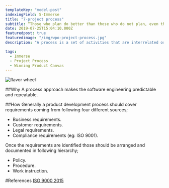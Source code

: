 ```yaml
---
templateKey: "model-post"
indexingField: 5-Immerse
title: "7-project process"
subtitle: “Those who plan do better than those who do not plan, even though they rarely stick to their plan.” – Winston Churchill"
date: 2019-07-25T15:04:10.000Z
featuredpost: true
featuredimage: "/img/wpo-project-process.jpg"
description: "A process is a set of activities that are interrelated or that interact with one another. Processes use resources to transform inputs into outputs. Processes are interconnected because the output from one process often becomes the input for another process."

tags:
  - Immerse
  - Project Process
  - Winning Product Canvas
---
```


![flavor wheel](/img/wpo-project-process.jpg)

##Why
A process approach makes the software engineering predictable and repeatable.

##How
Generally a product development process should cover requirements coming from following four different sources;

- Business requirements.
- Customer requirements.
- Legal requirements.
- Compliance requirements (eg: ISO 9001).

Once the requirements are identified those should be arranged and documented in following hierarchy;

- Policy.
- Procedure.
- Work instruction.

#References
[ISO 9000 2015](https://www.praxiom.com/iso-definition.htm)
